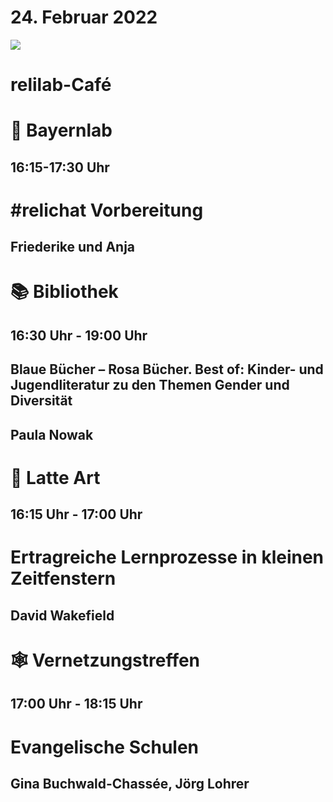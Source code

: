 # 24. Februar 2022


![](https://raw.githubusercontent.com/rpi-virtuell/relilab/main/Grafik%2BDesign/Logos/Icons/relilab-cafe.png)


# relilab-Café


# 🍻 Bayernlab
## 16:15-17:30 Uhr
# #relichat Vorbereitung
## Friederike und Anja


# 📚 Bibliothek
## 16:30 Uhr - 19:00 Uhr
## Blaue Bücher – Rosa Bücher. Best of: Kinder- und Jugendliteratur zu den Themen Gender und Diversität
## Paula Nowak


# 🎨 Latte Art
## 16:15 Uhr - 17:00 Uhr
# Ertragreiche Lernprozesse in kleinen Zeitfenstern
## David Wakefield


# 🕸️ Vernetzungstreffen
## 17:00 Uhr - 18:15 Uhr
# Evangelische Schulen
## Gina Buchwald-Chassée, Jörg Lohrer
